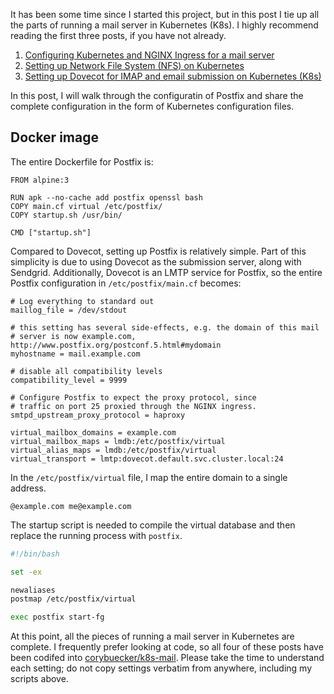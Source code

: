 It has been some time since I started this project, but in this post I tie up all the parts of running a mail server in Kubernetes (K8s). I highly recommend reading the first three posts, if you have not already.

1. [Configuring Kubernetes and NGINX Ingress for a mail server](/post/configuring-kubernetes-and-nginx-ingress-for-a-mail-server)
1. [Setting up Network File System (NFS) on Kubernetes](/post/setting-up-network-file-system-nfs-on-kubernetes)
1. [Setting up Dovecot for IMAP and email submission on Kubernetes (K8s)](/post/setting-up-dovecot-for-imap-and-email-submission-on-kubernetes)

In this post, I will walk through the configuratin of Postfix and share the complete configuration in the form of Kubernetes configuration files.

## Docker image

The entire Dockerfile for Postfix is:

```docker
FROM alpine:3

RUN apk --no-cache add postfix openssl bash
COPY main.cf virtual /etc/postfix/
COPY startup.sh /usr/bin/

CMD ["startup.sh"]
```

Compared to Dovecot, setting up Postfix is relatively simple. Part of this simplicity is due to using Dovecot as the submission server, along with Sendgrid. Additionally, Dovecot is an LMTP service for Postfix, so the entire Postfix configuration in `/etc/postfix/main.cf` becomes:

```plaintext
# Log everything to standard out
maillog_file = /dev/stdout

# this setting has several side-effects, e.g. the domain of this mail
# server is now example.com, http://www.postfix.org/postconf.5.html#mydomain
myhostname = mail.example.com

# disable all compatibility levels
compatibility_level = 9999

# Configure Postfix to expect the proxy protocol, since
# traffic on port 25 proxied through the NGINX ingress.
smtpd_upstream_proxy_protocol = haproxy

virtual_mailbox_domains = example.com
virtual_mailbox_maps = lmdb:/etc/postfix/virtual
virtual_alias_maps = lmdb:/etc/postfix/virtual
virtual_transport = lmtp:dovecot.default.svc.cluster.local:24
```

In the `/etc/postfix/virtual` file, I map the entire domain to a single address.

```plaintext
@example.com me@example.com
```

The startup script is needed to compile the virtual database and then replace the running process with `postfix`.

```bash
#!/bin/bash

set -ex

newaliases
postmap /etc/postfix/virtual

exec postfix start-fg
```

At this point, all the pieces of running a mail server in Kubernetes are complete. I frequently prefer looking at code, so all four of these posts have been codifed into [corybuecker/k8s-mail](https://github.com/corybuecker/k8s-mail). Please take the time to understand each setting; do not copy settings verbatim from anywhere, including my scripts above.